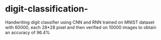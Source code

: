 # digit-classification-
 

Handwriting digit classifier using CNN and RNN trained on MNIST dataset with 60000, each 28*28 pixel and then verified on 10000 images to obtain an accuracy of 96.4%
